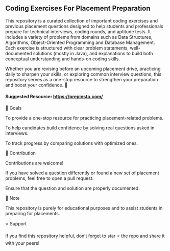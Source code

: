 ## Coding Exercises For Placement Preparation

This repository is a curated collection of important coding exercises and previous placement questions designed to help students and professionals prepare for technical interviews, coding rounds, and aptitude tests. 
It includes a variety of problems from domains such as Data Structures, Algorithms, Object-Oriented Programming and Database Management. 
Each exercise is structured with clear problem statements, well-documented solutions (mostly in Java), and explanations to build both conceptual understanding and hands-on coding skills.

Whether you are revising before an upcoming placement drive, practicing daily to sharpen your skills, or exploring common interview questions, this repository serves as a one-stop resource to strengthen your preparation and boost your confidence. 🚀

#### Suggested Resource: https://prepinsta.com/

🎯 Goals

To provide a one-stop resource for practicing placement-related problems.

To help candidates build confidence by solving real questions asked in interviews.

To track progress by comparing solutions with optimized ones.

🤝 Contribution

Contributions are welcome!

If you have solved a question differently or found a new set of placement problems, feel free to open a pull request.

Ensure that the question and solution are properly documented.

📌 Note

This repository is purely for educational purposes and to assist students in preparing for placements.

⭐ Support

If you find this repository helpful, don’t forget to star ⭐ the repo and share it with your peers!
